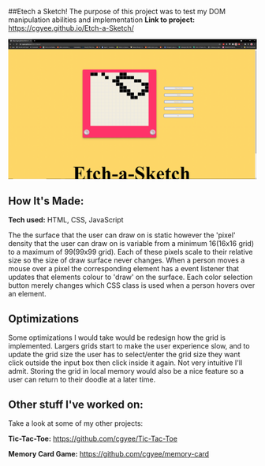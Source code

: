 ##Etech a Sketch!
The purpose of this project was to test my DOM manipulation abilities and implementation
**Link to project:** https://cgyee.github.io/Etch-a-Sketch/

![alt tag](./Capture.PNG)

## How It's Made:

**Tech used:** HTML, CSS, JavaScript

The the surface that the user can draw on is static however the 'pixel' density that the user can draw on is variable from a minimum 16(16x16 grid) to a maximum of 99(99x99 grid). Each of these pixels scale to their relative size so the size of draw surface never changes. When a person moves a mouse over a pixel the corresponding element has a event listener that updates that elements colour to 'draw' on the surface. Each color selection button merely changes which CSS class is used when a person hovers over an element.

## Optimizations

Some optimizations I would take would be redesign how the grid is implemented. Largers grids start to make the user experience slow, and to update the grid size the user has to select/enter the grid size they want click outside the input box then click inside it again. Not very intuitive I'll admit. Storing the grid in local memory would also be a nice feature so a user can return to their doodle at a later time.

## Other stuff I've worked on:
Take a look at some of my other projects:

**Tic-Tac-Toe:** https://github.com/cgyee/Tic-Tac-Toe

**Memory Card Game:** https://github.com/cgyee/memory-card
